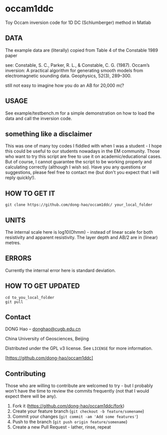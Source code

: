 # occam1ddc
Toy Occam inversion code for 1D DC  (Schlumberger) method in Matlab 

## DATA
The example data are (literally) copied from Table 4 of the Constable 1989 paper

see: 
Constable, S. C., Parker, R. L., & Constable, C. G. (1987). Occam’s inversion: A practical algorithm for generating smooth models from electromagnetic sounding data. Geophysics, 52(3), 289–300. 

still not easy to imagine how you do an AB for 20,000 m(?

## USAGE
See example/testbench.m for a simple demonstration on how to load the data and call the inversion code. 

## something like a disclaimer

This was one of many toy codes I fiddled with when I was a student - I hope this could be useful to our students nowadays in the EM community. 
Those who want to try this script are free to use it on academic/educational cases. But of course, I cannot guarantee the script to be working properly and calculating correctly (although I wish so). Have you any questions or suggestions, please feel free to contact me (but don't you expect that I will reply quickly!).  

## HOW TO GET IT
```
git clone https://github.com/dong-hao/occam1ddc/ your_local_folder
```

## UNITS
The internal scale here is log10(Ohmm) - instead of linear scale for both resistivity and apparent resistivity. The layer depth and AB/2 are in (linear) metres. 

## ERRORS    
Currently the internal error here is standard deviation.

## HOW TO GET UPDATED
```
cd to_you_local_folder
git pull 
```

## Contact

DONG Hao –  donghao@cugb.edu.cn

China University of Geosciences, Beijing 

Distributed under the GPL v3 license. See ``LICENSE`` for more information.

[https://github.com/dong-hao/occam1ddc]

## Contributing

Those who are willing to contribute are welcomed to try - but I probably won't have the time to review the commits frequently (not that I would expect there will be any). 

1. Fork it (<https://github.com/dong-hao/occam1ddc/fork>)
2. Create your feature branch (`git checkout -b feature/somename`)
3. Commit your changes (`git commit -am 'Add some features'`)
4. Push to the branch (`git push origin feature/somename`)
5. Create a new Pull Request - lather, rinse, repeat 
